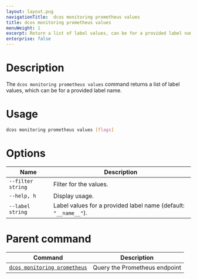 ```yaml
---
layout: layout.pug
navigationTitle:  dcos monitoring prometheus values
title: dcos monitoring prometheus values
menuWeight: 1
excerpt: Return a list of label values, can be for a provided label name
enterprise: false
---
```


# Description

The `dcos monitoring prometheus values` command returns a list of label values, which can be for a provided label name.

# Usage

```bash
dcos monitoring prometheus values [flags]
```

# Options

| Name |  Description |
|---------|-------------|
| `--filter string`   |   Filter for the values. |
| `--help, h`   |   Display usage. |
| `--label string`   |   Label values for a provided label name (default: `"__name__"`). |

# Parent command

| Command | Description |
|---------|-------------|
| [`dcos monitoring prometheus`](../) |  Query the Prometheus endpoint |
